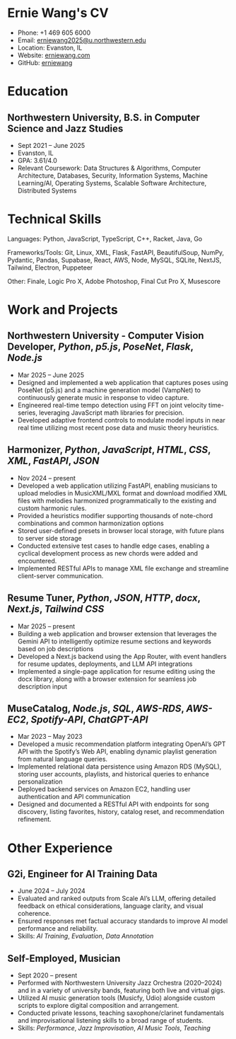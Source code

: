 # Ernie Wang's CV

- Phone: +1 469 605 6000
- Email: [erniewang2025@u.northwestern.edu](mailto:erniewang2025@u.northwestern.edu)
- Location: Evanston, IL
- Website: [erniewang.com](https://erniewang.com/)
- GitHub: [erniewang](https://github.com/erniewang)


# Education

## Northwestern University, B.S. in Computer Science and Jazz Studies

- Sept 2021 – June 2025
- Evanston, IL
- GPA: 3.61/4.0
- Relevant Coursework: Data Structures & Algorithms, Computer Architecture, Databases, Security, Information Systems, Machine Learning/AI, Operating Systems, Scalable Software Architecture, Distributed Systems

# Technical Skills

Languages: Python, JavaScript, TypeScript, C++, Racket, Java, Go

Frameworks/Tools: Git, Linux, XML, Flask, FastAPI, BeautifulSoup, NumPy, Pydantic, Pandas, Supabase, React, AWS, Node, MySQL, SQLite, NextJS, Tailwind, Electron, Puppeteer

Other: Finale, Logic Pro X, Adobe Photoshop, Final Cut Pro X, Musescore

# Work and Projects

## Northwestern University - Computer Vision Developer, *Python*, *p5.js*, *PoseNet*, *Flask*, *Node.js*

- Mar 2025 – June 2025
- Designed and implemented a web application that captures poses using PoseNet (p5.js) and a machine generation model (VampNet) to continuously generate music in response to video capture.
- Engineered real-time tempo detection using FFT on joint velocity time-series, leveraging JavaScript math libraries for precision.
- Developed adaptive frontend controls to modulate model inputs in near real time utilizing most recent pose data and music theory heuristics.

## Harmonizer, *Python*, *JavaScript*, *HTML*, *CSS*, *XML*, *FastAPI*, *JSON*

- Nov 2024 – present
- Developed a web application utilizing FastAPI, enabling musicians to upload melodies in MusicXML/MXL format and download modified XML files with melodies harmonized programmatically to the existing and custom harmonic rules.
- Provided a heuristics modifier supporting thousands of note-chord combinations and common harmonization options
- Stored user-defined presets in browser local storage, with future plans to server side storage
- Conducted extensive test cases to handle edge cases, enabling a cyclical development process as new chords were added and encountered.
- Implemented RESTful APIs to manage XML file exchange and streamline client-server communication.

## Resume Tuner, *Python*, *JSON*, *HTTP*, *docx*, *Next.js*, *Tailwind CSS*

- Mar 2025 – present
- Building a web application and browser extension that leverages the Gemini API to intelligently optimize resume sections and keywords based on job descriptions
- Developed a Next.js backend using the App Router, with event handlers for resume updates, deployments, and LLM API integrations
- Implemented a single-page application for resume editing using the docx library, along with a browser extension for seamless job description input

## MuseCatalog, *Node.js*, *SQL*, *AWS-RDS*, *AWS-EC2*, *Spotify-API*, *ChatGPT-API*

- Mar 2023 – May 2023
- Developed a music recommendation platform integrating OpenAI’s GPT API with the Spotify’s Web API, enabling dynamic playlist generation from natural language queries.
- Implemented relational data persistence using Amazon RDS (MySQL), storing user accounts, playlists, and historical queries to enhance personalization
- Deployed backend services on Amazon EC2, handling user authentication and API communication
- Designed and documented a RESTful API with endpoints for song discovery, listing favorites, history, catalog reset, and recommendation refinement.

# Other Experience

## G2i, Engineer for AI Training Data

- June 2024 – July 2024
- Evaluated and ranked outputs from Scale AI’s LLM, offering detailed feedback on ethical considerations, language clarity, and visual coherence.
- Ensured responses met factual accuracy standards to improve AI model performance and reliability.
- Skills: *AI Training*, *Evaluation*, *Data Annotation*

## Self-Employed, Musician

- Sept 2020 – present
- Performed with Northwestern University Jazz Orchestra (2020–2024) and in a variety of university bands, featuring both live and virtual gigs.
- Utilized AI music generation tools (Musicfy, Udio) alongside custom scripts to explore digital composition and arrangement.
- Conducted private lessons, teaching saxophone/clarinet fundamentals and improvisational listening skills to a broad range of students.
- Skills: *Performance*, *Jazz Improvisation*, *AI Music Tools*, *Teaching*

